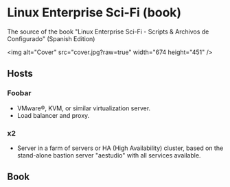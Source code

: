 # Linux Enterprise Sci-Fi (book)

The source of the book "Linux Enterprise Sci-Fi - Scripts &amp; Archivos de Configurado" (Spanish Edition)

<img alt="Cover" src="cover.jpg?raw=true" width="674 height="451" />

## Hosts

### Foobar

- VMware®, KVM, or similar virtualization server.
- Load balancer and proxy.

### x2

- Server in a farm of servers or HA (High Availability) cluster, based on the stand-alone bastion server "aestudio" with all services
available.

## Book

